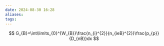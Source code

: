 ```yaml
---
date: 2024-08-30 16:28
aliases: 
tags: 
---
```

$$
G_{B}=\int\limits_{0}^{W_{B}}\frac{n_{i}^{2}}{n_{ieB}^{2}}\frac{p_{p}}{D_{nB}}dx
$$